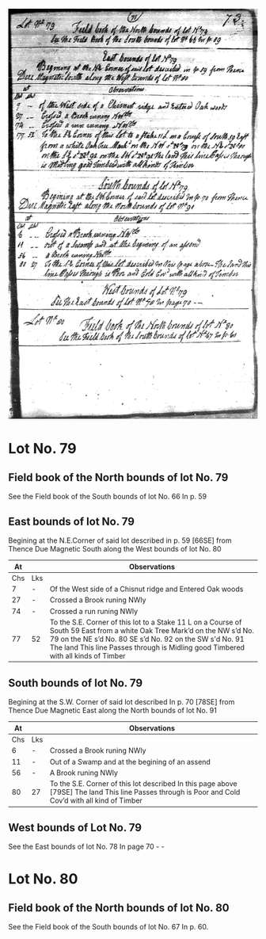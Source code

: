 ![page 71](../image/fieldbook/ovid-page-71.jpg)

# Lot No. 79

## Field book of the North bounds of lot No. 79
See the Field book of the South bounds of lot No. 66 In p. 59

## East bounds of lot No. 79
Begining at the N.E.Corner of said lot described in p. 59 [66SE] from Thence Due Magnetic South along the West bounds of lot No. 80

| At |    | Observations |
| -- | -- | ------------ |
| Chs | Lks | |
7 | - | Of the West side of a Chisnut ridge and Entered Oak woods
27 | - | Crossed a Brook runing NWly
74 | - | Crossed a run runing NWly
77 | 52 | To the S.E. Corner of this lot to a Stake 11 L on a Course of South 59 East from a white Oak Tree Mark’d on the NW s’d No. 79 on the NE s’d No. 80 SE s’d No. 92 on the SW s'd No. 91 The land This line Passes through is Midling good Timbered with all kinds of Timber

## South bounds of lot No. 79
Begining at the S.W. Corner of said lot described In p. 70 [78SE] from Thence Due Magnetic East along the North bounds of lot No. 91

| At |    | Observations |
| -- | -- | ------------ |
| Chs | Lks | |
6 | - | Crossed a Brook runing NWly
11 | - | Out of a Swamp and at the begining of an assend
56 | - | A Brook runing NWly
80 | 27 | To the S.E. Corner of this lot described In this page above [79SE] The land This line Passes through is Poor and Cold Cov’d with all kind of Timber

## West bounds of Lot No. 79
See the East bounds of lot No. 78 In page 70 - -

# Lot No. 80

## Field book of the North bounds of lot No. 80
See the Field book of the South bounds of lot No. 67 In p. 60.

